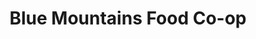 ---
title: "Blue Mountains Food Co-op"
url: /katoomba/blue-mountains-food-co-op/
shop: Supermarkt
---